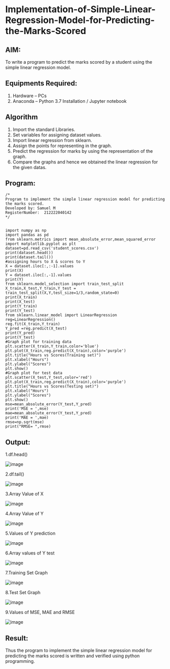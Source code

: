 # Implementation-of-Simple-Linear-Regression-Model-for-Predicting-the-Marks-Scored

## AIM:
To write a program to predict the marks scored by a student using the simple linear regression model.

## Equipments Required:
1. Hardware – PCs
2. Anaconda – Python 3.7 Installation / Jupyter notebook

## Algorithm
1. Import the standard Libraries.
2. Set variables for assigning dataset values.
3. Import linear regression from sklearn.
4. Assign the points for representing in the graph.
5. Predict the regression for marks by using the representation of the graph.
6. Compare the graphs and hence we obtained the linear regression for the given datas.

## Program:
```
/*
Program to implement the simple linear regression model for predicting the marks scored.
Developed by: Samuel M
RegisterNumber:  212222040142
*/


import numpy as np
import pandas as pd
from sklearn.metrics import mean_absolute_error,mean_squared_error
import matplotlib.pyplot as plt
dataset=pd.read_csv('student_scores.csv')
print(dataset.head())
print(dataset.tail())
#assigning hours to X & scores to Y
X = dataset.iloc[:,:-1].values
print(X)
Y = dataset.iloc[:,-1].values
print(Y)
from sklearn.model_selection import train_test_split
X_train,X_test,Y_train,Y_test = train_test_split(X,Y,test_size=1/3,random_state=0)
print(X_train)
print(X_test)
print(Y_train)
print(Y_test)
from sklearn.linear_model import LinearRegression
reg=LinearRegression()
reg.fit(X_train,Y_train)
Y_pred =reg.predict(X_test)
print(Y_pred)
print(Y_test)
#Graph plot for training data
plt.scatter(X_train,Y_train,color='blue')
plt.plot(X_train,reg.predict(X_train),color='purple')
plt.title("Hours vs Scores(Training set)")
plt.xlabel("Hours")
plt.ylabel("Scores")
plt.show()
#Graph plot for test data
plt.scatter(X_test,Y_test,color='red')
plt.plot(X_train,reg.predict(X_train),color='purple')
plt.title("Hours vs Scores(Testing set)")
plt.xlabel("Hours")
plt.ylabel("Scores")
plt.show()
mse=mean_absolute_error(Y_test,Y_pred)
print('MSE = ',mse)
mae=mean_absolute_error(Y_test,Y_pred)
print('MAE = ',mae)
rmse=np.sqrt(mse)
print("RMSE= ",rmse)
```

## Output:
1.df.head()

![image](https://github.com/ARJUN19122004/Implementation-of-Simple-Linear-Regression-Model-for-Predicting-the-Marks-Scored/assets/119429483/4347ec84-8cfd-4722-8707-442b74ed84db)

2.df.tail()

![image](https://github.com/ARJUN19122004/Implementation-of-Simple-Linear-Regression-Model-for-Predicting-the-Marks-Scored/assets/119429483/b3b57e12-c29c-4470-ba57-9154e6e307e3)

3.Array Value of X

![image](https://github.com/ARJUN19122004/Implementation-of-Simple-Linear-Regression-Model-for-Predicting-the-Marks-Scored/assets/119429483/68130589-41ea-46d8-8cf2-c4bbcd18109e)

4.Array Value of Y

![image](https://github.com/ARJUN19122004/Implementation-of-Simple-Linear-Regression-Model-for-Predicting-the-Marks-Scored/assets/119429483/23b868d2-50f3-4830-9d61-f87da1174b64)

5.Values of Y prediction

![image](https://github.com/ARJUN19122004/Implementation-of-Simple-Linear-Regression-Model-for-Predicting-the-Marks-Scored/assets/119429483/6a2754c0-ba1e-4392-bae3-6785e239d5b6)

6.Array values of Y test

![image](https://github.com/ARJUN19122004/Implementation-of-Simple-Linear-Regression-Model-for-Predicting-the-Marks-Scored/assets/119429483/b2ffaeac-8a6f-4dd6-a924-d0281225adf6)

7.Training Set Graph

![image](https://github.com/ARJUN19122004/Implementation-of-Simple-Linear-Regression-Model-for-Predicting-the-Marks-Scored/assets/119429483/1d570b06-4905-48f6-9e67-e9888bab1b2a)

8.Test Set Graph

![image](https://github.com/ARJUN19122004/Implementation-of-Simple-Linear-Regression-Model-for-Predicting-the-Marks-Scored/assets/119429483/0e33ead9-327e-47ff-9afa-0713f8895b6d)

9.Values of MSE, MAE and RMSE

![image](https://github.com/ARJUN19122004/Implementation-of-Simple-Linear-Regression-Model-for-Predicting-the-Marks-Scored/assets/119429483/3cff30f6-5e80-4013-b71d-691f6a4e5906)


## Result:
Thus the program to implement the simple linear regression model for predicting the marks scored is written and verified using python programming.
